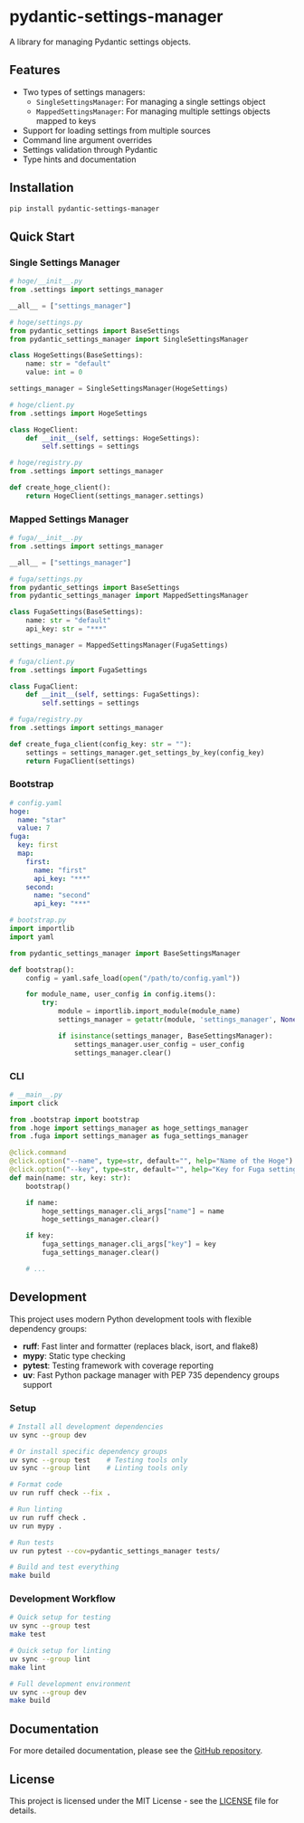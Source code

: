 # pydantic-settings-manager

A library for managing Pydantic settings objects.

## Features

- Two types of settings managers:
  - `SingleSettingsManager`: For managing a single settings object
  - `MappedSettingsManager`: For managing multiple settings objects mapped to keys
- Support for loading settings from multiple sources
- Command line argument overrides
- Settings validation through Pydantic
- Type hints and documentation

## Installation

```bash
pip install pydantic-settings-manager
```

## Quick Start

### Single Settings Manager

```python
# hoge/__init__.py
from .settings import settings_manager

__all__ = ["settings_manager"]
```

```python
# hoge/settings.py
from pydantic_settings import BaseSettings
from pydantic_settings_manager import SingleSettingsManager

class HogeSettings(BaseSettings):
    name: str = "default"
    value: int = 0

settings_manager = SingleSettingsManager(HogeSettings)
```

```python
# hoge/client.py
from .settings import HogeSettings

class HogeClient:
    def __init__(self, settings: HogeSettings):
        self.settings = settings
```

```python
# hoge/registry.py
from .settings import settings_manager

def create_hoge_client():
    return HogeClient(settings_manager.settings)
```

### Mapped Settings Manager

```python
# fuga/__init__.py
from .settings import settings_manager

__all__ = ["settings_manager"]
```

```python
# fuga/settings.py
from pydantic_settings import BaseSettings
from pydantic_settings_manager import MappedSettingsManager

class FugaSettings(BaseSettings):
    name: str = "default"
    api_key: str = "***"

settings_manager = MappedSettingsManager(FugaSettings)
```

```python
# fuga/client.py
from .settings import FugaSettings

class FugaClient:
    def __init__(self, settings: FugaSettings):
        self.settings = settings
```

```python
# fuga/registry.py
from .settings import settings_manager

def create_fuga_client(config_key: str = ""):
    settings = settings_manager.get_settings_by_key(config_key)
    return FugaClient(settings)
```

### Bootstrap

```yaml
# config.yaml
hoge:
  name: "star"
  value: 7
fuga:
  key: first
  map:
    first:
      name: "first"
      api_key: "***"
    second:
      name: "second"
      api_key: "***"
```

```python
# bootstrap.py
import importlib
import yaml

from pydantic_settings_manager import BaseSettingsManager

def bootstrap():
    config = yaml.safe_load(open("/path/to/config.yaml"))

    for module_name, user_config in config.items():
        try:
            module = importlib.import_module(module_name)
            settings_manager = getattr(module, 'settings_manager', None)

            if isinstance(settings_manager, BaseSettingsManager):
                settings_manager.user_config = user_config
                settings_manager.clear()
```

### CLI

```python
# __main__.py
import click

from .bootstrap import bootstrap
from .hoge import settings_manager as hoge_settings_manager
from .fuga import settings_manager as fuga_settings_manager

@click.command
@click.option("--name", type=str, default="", help="Name of the Hoge")
@click.option("--key", type=str, default="", help="Key for Fuga settings")
def main(name: str, key: str):
    bootstrap()

    if name:
        hoge_settings_manager.cli_args["name"] = name
        hoge_settings_manager.clear()

    if key:
        fuga_settings_manager.cli_args["key"] = key
        fuga_settings_manager.clear()

    # ...
```

## Development

This project uses modern Python development tools with flexible dependency groups:

- **ruff**: Fast linter and formatter (replaces black, isort, and flake8)
- **mypy**: Static type checking
- **pytest**: Testing framework with coverage reporting
- **uv**: Fast Python package manager with PEP 735 dependency groups support

### Setup

```bash
# Install all development dependencies
uv sync --group dev

# Or install specific dependency groups
uv sync --group test    # Testing tools only
uv sync --group lint    # Linting tools only

# Format code
uv run ruff check --fix .

# Run linting
uv run ruff check .
uv run mypy .

# Run tests
uv run pytest --cov=pydantic_settings_manager tests/

# Build and test everything
make build
```

### Development Workflow

```bash
# Quick setup for testing
uv sync --group test
make test

# Quick setup for linting
uv sync --group lint
make lint

# Full development environment
uv sync --group dev
make build
```

## Documentation

For more detailed documentation, please see the [GitHub repository](https://github.com/kiarina/pydantic-settings-manager).

## License

This project is licensed under the MIT License - see the [LICENSE](LICENSE) file for details.
